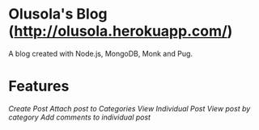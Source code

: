 # Olusola's Blog (http://olusola.herokuapp.com/)
A blog created with Node.js, MongoDB, Monk and Pug.
# Features
*Create Post*
*Attach post to Categories*
*View Individual Post*
*View post by category*
*Add comments to individual post*
